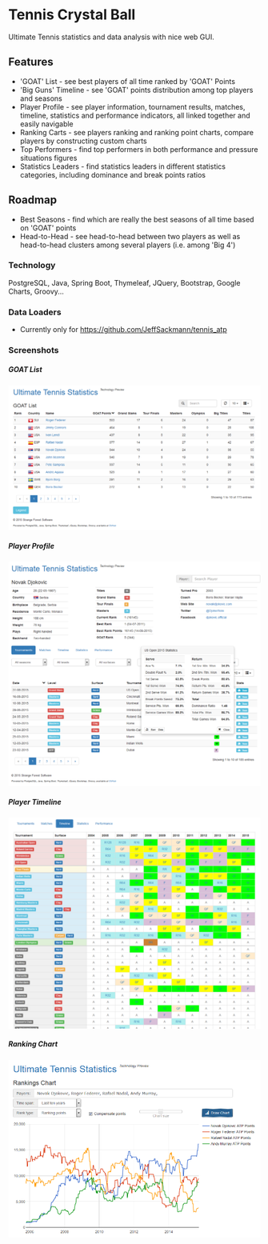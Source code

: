 # Tennis Crystal Ball
Ultimate Tennis statistics and data analysis with nice web GUI.

## Features

- 'GOAT' List - see best players of all time ranked by 'GOAT' Points
- 'Big Guns' Timeline - see 'GOAT' points distribution among top players and seasons
- Player Profile - see player information, tournament results, matches, timeline, statistics and performance indicators,
  all linked together and easily navigable
- Ranking Carts - see players ranking and ranking point charts, compare players by constructing custom charts
- Top Performers - find top performers in both performance and pressure situations figures
- Statistics Leaders - find statistics leaders in different statistics categories, including dominance and break points ratios

## Roadmap

- Best Seasons - find which are really the best seasons of all time based on 'GOAT' points
- Head-to-Head - see head-to-head between two players as well as head-to-head clusters among several players (i.e. among 'Big 4')

### Technology

PostgreSQL, Java, Spring Boot, Thymeleaf, JQuery, Bootstrap, Google Charts, Groovy...

### Data Loaders
- Currently only for https://github.com/JeffSackmann/tennis_atp

### Screenshots

##### GOAT List
![GOAT List](https://github.com/mcekovic/open-box/blob/master/GOATList.png?raw=true)

##### Player Profile
![Player Profile](https://github.com/mcekovic/open-box/blob/master/PlayerProfile.png?raw=true)

##### Player Timeline
![Player Timeline](https://github.com/mcekovic/open-box/blob/master/PlayerTimeline.png?raw=true)

##### Ranking Chart
![Ranking Chart](https://github.com/mcekovic/open-box/blob/master/RankingChart.png?raw=true)

